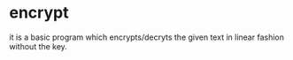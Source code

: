 # encrypt
it is a basic program which encrypts/decryts the given text in linear fashion without the key.
